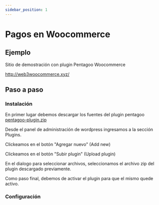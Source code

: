 ```yaml
---
sidebar_position: 1
---
```


# Pagos en Woocommerce

## Ejemplo

Sitio de demostración con plugin Pentagoo Woocommerce

http://web3woocommerce.xyz/

## Paso a paso

### Instalación

En primer lugar debemos descargar los fuentes del plugin pentagoo [pentagoo-plugin.zip](https://cdn.pentagoo.com/#/)

Desde el panel de administración de wordpress ingresamos a la sección Plugins.

Clickeamos en el botón "Agregar nuevo" (Add new)

Clickeamos en el botón "Subir plugin" (Upload plugin)

En el dialogo para seleccionar archivos, seleccionamos el archivo zip del plugin descargado previamente.

Como paso final, debemos de activar el plugin para que el mismo quede activo.

### Configuración

